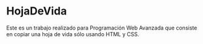 # HojaDeVida
Este es un trabajo realizado para Programación Web Avanzada que consiste en copiar una hoja de vida sólo usando HTML y CSS.
